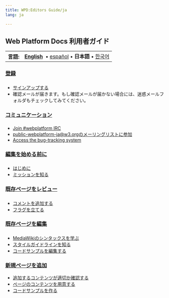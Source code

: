 ```yaml
---
title: WPD:Editors Guide/ja
lang: ja

---
```

<h2><span class="mw-headline" id="Web_Platform_Docs_.E5.88.A9.E7.94.A8.E8.80.85.E3.82.AC.E3.82.A4.E3.83.89">Web Platform Docs 利用者ガイド</span></h2>
<table class="nmbox languages" style="">
<tr>
<th class="mbox-image" style=""> <b>言語:</b></th>
<td class="mbox-text"><b><a href="/wiki/WPD:Editors_Guide" title="WPD:Editors Guide" class="mw-redirect">English</a></b> &#160;&#8226;&#32;<span lang="es"><a href="/wiki/WPD:Editors_Guide/es" title="WPD:Editors Guide/es">español</a></span>&#160;&#8226;&#32;<span lang="ja"><strong class="selflink">日本語</strong></span>&#160;&#8226;&#32;<span lang="ko"><a href="/wiki/WPD:Editors_Guide/ko" title="WPD:Editors Guide/ko">한국어</a></span></td>
</tr></table>
<div class="topic-container editors">
  <div class="long-topic">
      <div class="place-holder"></div>
      <div class="inner">
        <h3 style="min-height:30px"><span class="mw-headline" id=".E7.99.BB.E9.8C.B2"><a rel="nofollow" class="external text" href="http://docs.webplatform.org/w/index.php?title=Special:UserLogin&amp;returnto=WPD:Editors+Guide">登録</a></span></h3>
        <ul>
            <li><a rel="nofollow" class="external text" href="http://docs.webplatform.org/w/index.php?title=Special:UserLogin&amp;returnto=WPD:Editors+Guide">サインアップする</a></li>
            <li>確認メールが届きます。もし確認メールが届かない場合には、迷惑メールフォルダもチェックしてみてください。</li>
        </ul>
     </div>
  </div>
 <div class="long-topic"> 
     <div class="place-holder"></div>
    <div class="inner">
        <h3 style="min-height:30px"><span class="mw-headline" id=".E3.82.B3.E3.83.9F.E3.83.A5.E3.83.8B.E3.82.B1.E3.83.BC.E3.82.B7.E3.83.A7.E3.83.B3"><a href="/w/index.php?title=WPD:Editors_Guide/step_2_communicate_with_the_online_community/ja&amp;action=edit&amp;redlink=1" class="new" title="WPD:Editors Guide/step 2 communicate with the online community/ja (page does not exist)"> コミュニケーション</a></span></h3>
            <ul>
            <li><a href="/wiki/WPD:Editors_Guide/step_2_communicate_with_the_online_community#Join_the_conversation_on_the_IRC_channel" title="WPD:Editors Guide/step 2 communicate with the online community">Join #webplatform IRC</a></li>
            <li><a href="/wiki/WPD:Editors_Guide/step_2_communicate_with_the_online_community#Join_the_public-webplatform.40w3.org_mailing_list" title="WPD:Editors Guide/step 2 communicate with the online community">public-webplatform-ja@w3.orgのメーリングリストに参加</a></li>
            <li><a href="/wiki/WPD:Editors_Guide/step_2_communicate_with_the_online_community#Access_the_bug-tracking_system" title="WPD:Editors Guide/step 2 communicate with the online community">Access the bug-tracking system</a></li>
        </ul>
     </div>
  </div>
 <div class="long-topic"> 
     <div class="place-holder"></div>
    <div class="inner">
        <h3 style="min-height:30px"><span class="mw-headline" id=".E7.B7.A8.E9.9B.86.E3.82.92.E5.A7.8B.E3.82.81.E3.82.8B.E5.89.8D.E3.81.AB"><a href="/wiki/WPD:Editors_Guide/step_3_become_familiar_with_the_wiki" title="WPD:Editors Guide/step 3 become familiar with the wiki">編集を始める前に</a></span></h3>
            <ul>
            <li><a href="/wiki/WPD:Editors_Guide/step_3_become_familiar_with_the_wiki#If_you_can.27t_wait.2C_start_contributing_right_away" title="WPD:Editors Guide/step 3 become familiar with the wiki">はじめに</a></li>
            <li><a href="/wiki/WPD:Editors_Guide/step_3_become_familiar_with_the_wiki#Understand_the_WebPlatform_project.27s_mission_and_policies" title="WPD:Editors Guide/step 3 become familiar with the wiki">ミッションを知る</a></li>
        </ul>
     </div>
  </div>
 <div class="long-topic"> 
     <div class="place-holder"></div>
    <div class="inner">
        <h3 style="min-height:30px"><span class="mw-headline" id=".E6.97.A2.E5.AD.98.E3.83.9A.E3.83.BC.E3.82.B8.E3.82.92.E3.83.AC.E3.83.93.E3.83.A5.E3.83.BC"><a href="/wiki/WPD:Editors_Guide/step_4_review_existing_content" title="WPD:Editors Guide/step 4 review existing content">既存ページをレビュー</a></span></h3>
            <ul>
            <li><a href="/wiki/WPD:Editors_Guide/step_4_review_existing_content#IAdd_comments_to_sections" title="WPD:Editors Guide/step 4 review existing content">コメントを追加する</a></li>
            <li><a href="/wiki/WPD:Editors_Guide/step_4_review_existing_content#How_to_add_a_flag" title="WPD:Editors Guide/step 4 review existing content">フラグを立てる</a></li>
        </ul>
     </div>
  </div>
 <div class="long-topic"> 
     <div class="place-holder"></div>
    <div class="inner">
        <h3 style="min-height:30px"><span class="mw-headline" id=".E6.97.A2.E5.AD.98.E3.83.9A.E3.83.BC.E3.82.B8.E3.82.92.E7.B7.A8.E9.9B.86"><a href="/wiki/WPD:Editors_Guide/step_5_update_existing_content" title="WPD:Editors Guide/step 5 update existing content">既存ページを編集</a></span></h3>
            <ul>
            <li><a href="/wiki/WPD:Editors_Guide/step_5_update_existing_content#Become_familiar_with_MediaWiki_syntax_conventions" title="WPD:Editors Guide/step 5 update existing content">MediaWikiのシンタックスを学ぶ</a></li>
            <li><a href="/wiki/WPD:Editors_Guide/step_5_update_existing_content#Follow_the_WebPlatform_style_guide" title="WPD:Editors Guide/step 5 update existing content">スタイルガイドラインを知る</a></li>
            <li><a href="/wiki/WPD:Manual_Of_Style/Sample_best_practices" title="WPD:Manual Of Style/Sample best practices" class="mw-redirect">コードサンプルを編集する</a></li>
        </ul>
     </div>
  </div>
 <div class="long-topic"> 
     <div class="place-holder"></div>
    <div class="inner">
        <h3 style="min-height:25px"><span class="mw-headline" id=".E6.96.B0.E8.A6.8F.E3.83.9A.E3.83.BC.E3.82.B8.E3.82.92.E8.BF.BD.E5.8A.A0"><a href="/wiki/WPD:Editors_Guide/step_6_author_or_upload_new_content" title="WPD:Editors Guide/step 6 author or upload new content">新規ページを追加</a></span></h3>
            <ul>
            <li><a href="/wiki/WPD:Editors_Guide/step_6_author_or_upload_new_content#Determine_if_your_content_is_appropriate_to_add_to_this_wiki" title="WPD:Editors Guide/step 6 author or upload new content">追加するコンテンツが適切か確認する</a></li>
            <li><a href="/wiki/WPD:Editors_Guide/step_6_author_or_upload_new_content#Author_new_content_using_the_correct_site_formatting_and_standards" title="WPD:Editors Guide/step 6 author or upload new content">ページのコンテンツを用意する</a></li>
            <li><a href="/wiki/WPD:Manual_Of_Style/Sample_best_practices" title="WPD:Manual Of Style/Sample best practices" class="mw-redirect">コードサンプルを作る</a></li>
        </ul>
     </div>
  </div>
<div class="clearfixboth"></div>
</div>

<!-- 
NewPP limit report
CPU time usage: 0.207 seconds
Real time usage: 0.239 seconds
Preprocessor visited node count: 1137/1000000
Preprocessor generated node count: 3328/1000000
Post‐expand include size: 3909/2097152 bytes
Template argument size: 457/2097152 bytes
Highest expansion depth: 8/40
Expensive parser function count: 59/100
-->

<!-- 
Transclusion expansion time report (%,ms,calls,template)
100.00%  187.942      1 - -total
100.00%  187.942      1 - Template:Languages
 96.76%  181.852      1 - Template:nmbox
 77.86%  146.327     60 - Template:Languages/Lang
  6.86%   12.899      1 - Template:Languages/Title
-->

<!-- Saved in parser cache with key wpwiki:pcache:idhash:11666-0!*!0!!*!*!*!esi=1 and timestamp 20150731110951 and revision id 39453
 -->

